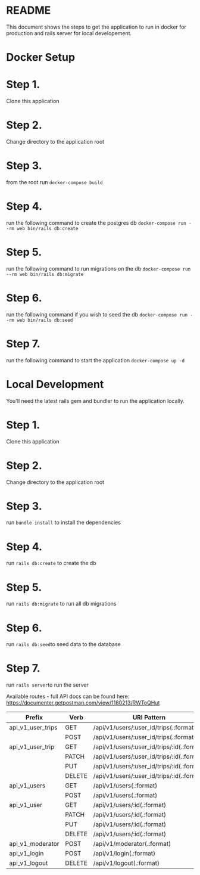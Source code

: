 # README

This document shows the steps to get the application to run in docker for production and rails server for local developement. 

# Docker Setup 
# Step 1.

Clone this application 

# Step 2. 

Change directory to the application root 

# Step 3.

from the root run `docker-compose build`

# Step 4. 

run the following command to create the postgres db  `docker-compose run --rm web bin/rails db:create`

# Step 5. 

run the following command to run migrations on the db `docker-compose run --rm web bin/rails db:migrate`

# Step 6. 

run the following command if you wish to seed the db `docker-compose run --rm web bin/rails db:seed`

# Step 7. 

run the following command to start the application `docker-compose up -d`

# Local Development 

You'll need the latest rails gem and bundler to run the application locally. 

# Step 1. 

Clone this application 

# Step 2.

Change directory to the application root 

# Step 3. 

run `bundle install` to install the dependencies 

# Step 4. 

run `rails db:create` to create the db

# Step 5. 

run `rails db:migrate` to run all db migrations 

# Step 6. 

run `rails db:seed`to seed data to the database 

# Step 7. 

run `rails server`to run the server 

Available routes - full API docs can be found here: https://documenter.getpostman.com/view/1180213/RWToQHut 

| Prefix            | Verb   | URI Pattern                                | Controller#Action       |
|-------------------|--------|--------------------------------------------|-------------------------|
| api_v1_user_trips | GET    | /api/v1/users/:user_id/trips(.:format)     | api/v1/trips#index      |
|                   | POST   | /api/v1/users/:user_id/trips(.:format)     | api/v1/trips#create     |
| api_v1_user_trip  | GET    | /api/v1/users/:user_id/trips/:id(.:format) | api/v1/trips#show       |
|                   | PATCH  | /api/v1/users/:user_id/trips/:id(.:format) | api/v1/trips#update     |
|                   | PUT    | /api/v1/users/:user_id/trips/:id(.:format) | api/v1/trips#update     |
|                   | DELETE | /api/v1/users/:user_id/trips/:id(.:format) | api/v1/trips#destroy    |
| api_v1_users      | GET    | /api/v1/users(.:format)                    | api/v1/users#index      |
|                   | POST   | /api/v1/users(.:format)                    | api/v1/users#create     |
| api_v1_user       | GET    | /api/v1/users/:id(.:format)                | api/v1/users#show       |
|                   | PATCH  | /api/v1/users/:id(.:format)                | api/v1/users#update     |
|                   | PUT    | /api/v1/users/:id(.:format)                | api/v1/users#update     |
|                   | DELETE | /api/v1/users/:id(.:format)                | api/v1/users#destroy    |
| api_v1_moderator  | POST   | /api/v1/moderator(.:format)                | api/v1/moderators#create|
| api_v1_login      | POST   | /api/v1/login(.:format)                    | api/v1/sessions#create  |
| api_v1_logout     | DELETE | /api/v1/logout(.:format)                   | api/v1/sessions#destroy |